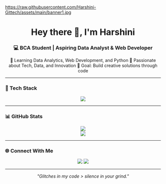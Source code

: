 <!-- Profile Header Image -->
https://raw.githubusercontent.com/Harshini-Gittech/assets/main/banner1.jpg


<h1 align="center">Hey there 👋, I'm Harshini</h1>

<h3 align="center">💻 BCA Student | Aspiring Data Analyst & Web Developer</h3>

<p align="center">
🌱 Learning Data Analytics, Web Development, and Python  
🚀 Passionate about Tech, Data, and Innovation  
🎯 Goal: Build creative solutions through code  
</p>

---

### 🧠 Tech Stack
<p align="center">
  <img src="https://skillicons.dev/icons?i=python,html,css,js,git,github,vscode" />
</p>

---

### 📊 GitHub Stats
<p align="center">
  <img src="https://github-readme-stats.vercel.app/api?username=Harshini-Gittech&show_icons=true&theme=tokyonight" />
  <br/>
  <img src="https://github-readme-streak-stats.herokuapp.com/?user=Harshini-Gittech&theme=tokyonight" />
</p>

---

### 🌐 Connect With Me
<p align="center">
  <a href="https://linkedin.com/in/harshini-380a74326"><img src="https://img.shields.io/badge/LinkedIn-0A66C2?logo=linkedin&logoColor=white" /></a>
  <a href="https://github.com/Harshini-Gittech"><img src="https://img.shields.io/badge/GitHub-171515?logo=github&logoColor=white" /></a>
</p>

---

<p align="center">
  <i>"Glitches in my code > silence in your grind."</i>  
</p>
